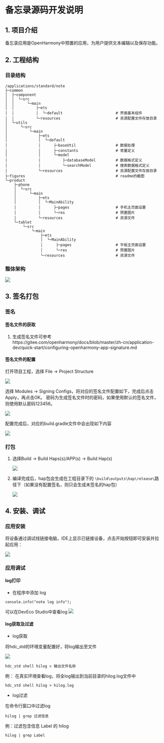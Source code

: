 # 备忘录源码开发说明
## 1. 项目介绍
备忘录应用是OpenHarmony中预置的应用，为用户提供文本编辑以及保存功能。

## 2. 工程结构
### 目录结构
```
/applications/standard/note
├─common
│  ├─component
│  │  └─src
│  │      └─main
│  │          ├─ets
│  │          │  └─default                        # 界面基本组件
│  │          └─resources                         # 资源配置文件存放目录
│  └─utils
│      └─src
│          └─main
│              ├─ets
│              │  └─default
│              │      ├─baseUtil                  # 数据处理
│              │      ├─constants                 # 常量定义
│              │      └─model
│              │          ├─databaseModel         # 数据格式定义
│              │          └─searchModel           # 搜索数据格式定义
│              └─resources                        # 资源配置文件存放目录
├─figures                                         # readme的截图
└─product
    ├─phone
    │  └─src
    │      └─main
    │          ├─ets
    │          │  └─MainAbility
    │          │      ├─pages                     # 手机主页面设置
    │          │      └─res                       # 预置图片
    │          └─resources                        # 资源文件
    └─tablet
        └─src
            └─main
                ├─ets
                │  └─MainAbility
                │      ├─pages                    # 平板主页面设置
                │      └─res                      # 预置图片
                └─resources                       # 资源文件
```
### 整体架构



![](./figures/note.png)

## 3. 签名打包
### 签名
#### 签名文件的获取
1. 生成签名文件可参考https://gitee.com/openharmony/docs/blob/master/zh-cn/application-dev/quick-start/configuring-openharmony-app-signature.md

#### 签名文件的配置
打开项目工程，选择 File → Project Structure

![](./figures/signature_1.png)

选择 Modules → Signing Configs，将对应的签名文件配置如下，完成后点击Apply，再点击OK。
密码为生成签名文件时的密码，如果使用默认的签名文件，则使用默认密码123456。

![](./figures/signature_2.png)

配置完成后，对应的build.gradle文件中会出现如下内容

![](./figures/signature_3.png)

### 打包
1. 选择Build → Build Haps(s)/APP(s) → Build Hap(s)

   ![](./figures/ds_build_haps.png)

2. 编译完成后，hap包会生成在工程目录下的 `\build\outputs\hap\release\`路径下（如果没有配置签名，则只会生成未签名的hap包）

   ![](./figures/ds_ohosbuild_output_dir_release.png)





## 4. 安装、调试

### 应用安装

将设备通过调试线链接电脑，IDE上显示已链接设备，点击开始按钮即可安装并拉起应用：

![](./figures/install.png)




### 应用调试

#### log打印

- 在程序中添加 log

```JS
console.info("note log info");
```

可以在DevEco Studio中查看log
![](./figures/ds_hilog_window.png)

#### log获取及过滤

- log获取

将hdc_std的环境变量配置好，将log输出至文件 

![](./figures/hdc_std.png)

```
hdc_std shell hilog > 输出文件名称
```

例：
在真实环境查看log，将全log输出到当前目录的hilog.log文件中

```
hdc_std shell hilog > hilog.log
```

- log过滤

在命令行窗口中过滤log

```
hilog | grep 过滤信息
```

例：过滤包含信息 Label 的 hilog

```
hilog | grep Label
```

